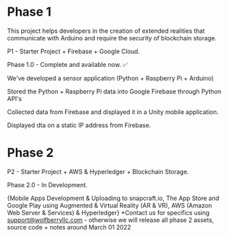 # Phase 1
This project helps developers in the creation of extended realities that communicate with Arduino and require the security of blockchain storage.

P1 - Starter Project + Firebase + Google Cloud.

Phase 1.0 - Complete and available now. ✅

We've developed a sensor application (Python + Raspberry Pi + Arduino)

Stored the Python + Raspberry Pi data into Google Firebase through Python API's

Collected data from Firebase and displayed it in a Unity mobile application.

Displayed dta on a static IP address from Firebase.
    
    
# Phase 2
P2 - Starter Project + AWS & Hyperledger + Blockchain Storage.

Phase 2.0 - In Development.

{Mobile Apps Development & Uploading to snapcraft.io, The App Store and Google Play using Augmented & Virtual Reality (AR & VR), AWS (Amazon Web Server & Services) & Hyperledger} *Contact us for specifics using support@wolfberryllc.com - otherwise we will release all phase 2 assets, source code + notes around March 01 2022
